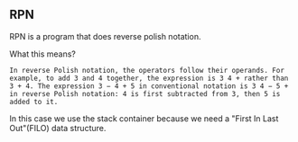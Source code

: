 ## RPN

RPN is a program that does reverse polish notation.

What this means?

    In reverse Polish notation, the operators follow their operands. For example, to add 3 and 4 together, the expression is 3 4 + rather than 3 + 4. The expression 3 − 4 + 5 in conventional notation is 3 4 − 5 + in reverse Polish notation: 4 is first subtracted from 3, then 5 is added to it.

In this case we use the stack container because we need a "First In Last Out"(FILO) data structure.